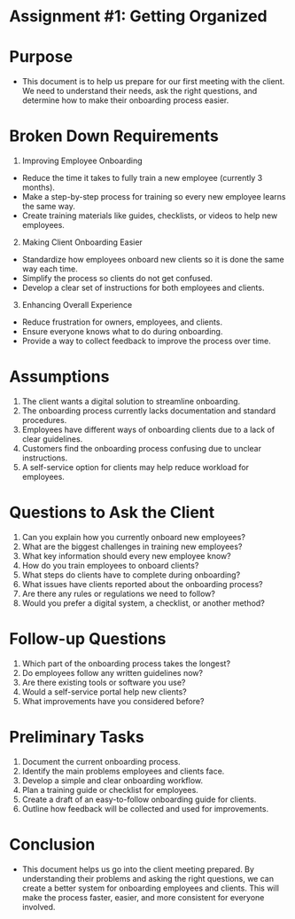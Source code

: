 # Assignment #1: Getting Organized




# Purpose

- This document is to help us prepare for our first meeting with the client. We need to understand their needs, ask the right questions, and determine how to make their onboarding process easier. 


# Broken Down Requirements

1. Improving Employee Onboarding

- Reduce the time it takes to fully train a new employee (currently 3 months).
- Make a step-by-step process for training so every new employee learns the same way.
- Create training materials like guides, checklists, or videos to help new employees.


2. Making Client Onboarding Easier

- Standardize how employees onboard new clients so it is done the same way each time.
- Simplify the process so clients do not get confused.
- Develop a clear set of instructions for both employees and clients.


3. Enhancing Overall Experience

- Reduce frustration for owners, employees, and clients.
- Ensure everyone knows what to do during onboarding.
- Provide a way to collect feedback to improve the process over time.


# Assumptions

1. The client wants a digital solution to streamline onboarding.
2. The onboarding process currently lacks documentation and standard procedures.
3. Employees have different ways of onboarding clients due to a lack of clear guidelines.
4. Customers find the onboarding process confusing due to unclear instructions.
5. A self-service option for clients may help reduce workload for employees.


# Questions to Ask the Client

1. Can you explain how you currently onboard new employees?
2. What are the biggest challenges in training new employees?
3. What key information should every new employee know?
4. How do you train employees to onboard clients?
5. What steps do clients have to complete during onboarding?
6. What issues have clients reported about the onboarding process?
7. Are there any rules or regulations we need to follow?
8. Would you prefer a digital system, a checklist, or another method?


# Follow-up Questions

1. Which part of the onboarding process takes the longest?
2. Do employees follow any written guidelines now?
3. Are there existing tools or software you use?
4. Would a self-service portal help new clients?
5. What improvements have you considered before?


# Preliminary Tasks

1. Document the current onboarding process.
2. Identify the main problems employees and clients face.
3. Develop a simple and clear onboarding workflow.
4. Plan a training guide or checklist for employees.
5. Create a draft of an easy-to-follow onboarding guide for clients.
6. Outline how feedback will be collected and used for improvements.


# Conclusion

- This document helps us go into the client meeting prepared. By understanding their problems and asking the right questions, we can create a better system for onboarding employees and clients. This will make the process faster, easier, and more consistent for everyone involved.

